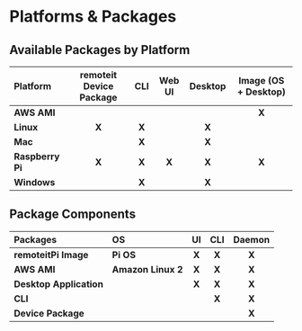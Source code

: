 # Platforms & Packages

## Available Packages by Platform

| **Platform** | **remoteit Device Package** | **CLI**       | **Web UI** | **Desktop** | **Image \(OS + Desktop\)** |
| :--- | :---: | :---: | :---: | :---: | :---: |
| **AWS AMI** |  |  |  |  | **X** |
| **Linux** | **X** | **X** |  | **X** |  |
| **Mac** |  | **X** |  | **X** |  |
| **Raspberry  Pi** | **X** | **X** | **X** | **X** | **X** |
| **Windows** |  | **X** |  | **X** |  |

## Package Components

| **Packages** | **OS** | **UI** | **CLI** | **Daemon** |
| :--- | :--- | :---: | :---: | :---: |
| **remoteitPi Image** | **Pi OS** | **X** | **X** | **X** |
| **AWS AMI** | **Amazon Linux 2** | **X** | **X** | **X** |
| **Desktop Application** |  | **X** | **X** | **X** |
| **CLI** |  |  | **X** | **X** |
| **Device Package** |  |  |  | **X** |



